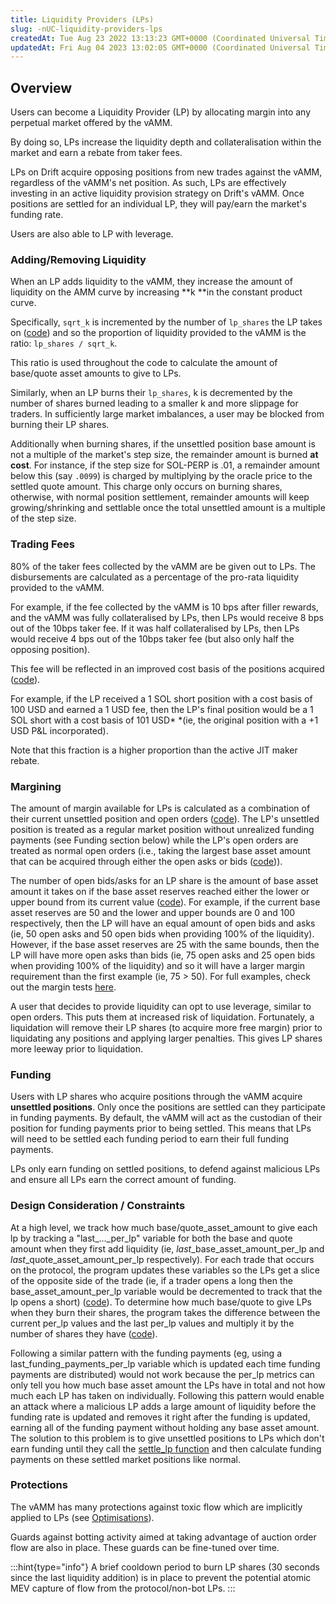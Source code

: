 ```yaml
---
title: Liquidity Providers (LPs)
slug: -nUC-liquidity-providers-lps
createdAt: Tue Aug 23 2022 13:13:23 GMT+0000 (Coordinated Universal Time)
updatedAt: Fri Aug 04 2023 13:02:05 GMT+0000 (Coordinated Universal Time)
---
```


## Overview

Users can become a Liquidity Provider (LP) by allocating margin into any perpetual market offered by the vAMM.&#x20;

By doing so, LPs increase the liquidity depth and collateralisation within the market and earn a rebate from taker fees.

LPs on Drift acquire opposing positions from new trades against the vAMM, regardless of the vAMM's net position. As such, LPs are effectively investing in an active liquidity provision strategy on Drift's vAMM. Once positions are settled for an individual LP, they will pay/earn the market's funding rate.

Users are also able to LP with leverage.

### Adding/Removing Liquidity&#x20;

When an LP adds liquidity to the vAMM, they increase the amount of liquidity on the AMM curve by increasing **k **in the constant product curve.&#x20;

Specifically, `sqrt_k` is incremented by the number of `lp_shares` the LP takes on ([code](https://github.com/drift-labs/protocol-v2/blob/190b042a4eeec8521aa6e9b54c094fbdea6a28d9/programs/clearing_house/src/lib.rs#L926-L933)) and so the proportion of liquidity provided to the vAMM is the ratio: `lp_shares / sqrt_k`.&#x20;

This ratio is used throughout the code to calculate the amount of base/quote asset amounts to give to LPs.&#x20;

Similarly, when an LP burns their `lp_shares`, k is decremented by the number of shares burned leading to a smaller k and more slippage for traders. In sufficiently large market imbalances, a user may be blocked from burning their LP shares.

Additionally when burning shares, if the unsettled position base amount is not a multiple of the market's step size, the remainder amount is burned **at cost**. For instance, if the step size for SOL-PERP is .01, a remainder amount below this (say `.0099`) is charged by multiplying by the oracle price to the settled quote amount. This charge only occurs on burning shares, otherwise, with normal position settlement, remainder amounts will keep growing/shrinking and settlable once the total unsettled amount is a multiple of the step size.

### Trading Fees

80% of the taker fees collected by the vAMM are be given out to LPs. The disbursements are calculated as a percentage of the pro-rata liquidity provided to the vAMM.&#x20;

For example, if the fee collected by the vAMM is 10 bps after filler rewards, and the vAMM was fully collateralised by LPs, then LPs would receive 8 bps out of the 10bps taker fee. If it was half collateralised by LPs, then LPs would receive  4 bps out of the 10bps taker fee (but also only half the opposing position).

This fee will be reflected in an improved cost basis of the positions acquired ([code](https://github.com/drift-labs/protocol-v2/blob/190b042a4eeec8521aa6e9b54c094fbdea6a28d9/programs/clearing_house/src/controller/position.rs#L469)).&#x20;

For example, if the LP received a 1 SOL short position with a cost basis of 100 USD and earned a 1 USD fee, then the LP's final position would be a 1 SOL short with a cost basis of 101 USD* *(ie, the original position with a +1 USD P\&L incorporated).

Note that this fraction is a higher proportion than the active JIT maker rebate.&#x20;

### Margining

The amount of margin available for LPs is calculated as a combination of their current unsettled position and open orders ([code](https://github.dev/drift-labs/protocol-v2/blob/190b042a4eeec8521aa6e9b54c094fbdea6a28d9/programs/clearing_house/src/math/margin.rs#L181-L208)). The LP's unsettled position is treated as a regular market position without unrealized funding payments (see Funding section below) while the LP's open orders are treated as normal open orders (i.e., taking the largest base asset amount that can be acquired through either the open asks or bids ([code](https://github.com/drift-labs/protocol-v2/blob/190b042a4eeec8521aa6e9b54c094fbdea6a28d9/programs/clearing_house/src/state/user.rs#L237-L258))).&#x20;

The number of open bids/asks for an LP share is the amount of base asset amount it takes on if the base asset reserves reached either the lower or upper bound from its current value ([code](https://github.dev/drift-labs/protocol-v2/blob/190b042a4eeec8521aa6e9b54c094fbdea6a28d9/programs/clearing_house/src/math/lp.rs#L120)). For example, if the current base asset reserves are 50 and the lower and upper bounds are 0 and 100 respectively, then the LP will have an equal amount of open bids and asks (ie, 50 open asks and 50 open bids when providing 100% of the liquidity). However, if the base asset reserves are 25 with the same bounds, then the LP will have more open asks than bids (ie, 75 open asks and 25 open bids when providing 100% of the liquidity) and so it will have a larger margin requirement than the first example (ie, 75 > 50). For full examples, check out the margin tests [here](https://github.dev/drift-labs/protocol-v2/blob/190b042a4eeec8521aa6e9b54c094fbdea6a28d9/programs/clearing_house/src/math/margin.rs#L789-L790).

A user that decides to provide liquidity can opt to use leverage, similar to open orders. This puts them at increased risk of liquidation. Fortunately, a liquidation will remove their LP shares (to acquire more free margin) prior to liquidating any positions and applying larger penalties. This gives LP shares more leeway prior to liquidation.

### Funding

Users with LP shares who acquire positions through the vAMM acquire **unsettled positions**. Only once the positions are settled can they participate in funding payments. By default, the vAMM will act as the custodian of their position for funding payments prior to being settled. This means that LPs will need to be settled each funding period to earn their full funding payments.

LPs only earn funding on settled positions, to defend against malicious LPs and ensure all LPs earn the correct amount of funding.

### Design Consideration / Constraints

At a high level, we track how much base/quote\_asset\_amount to give each lp by tracking a "last\_...\_per\_lp" variable for both the base and quote amount when they first add liquidity (ie, *last*\_base\_asset\_amount\_per\_lp and *last*\_quote\_asset\_amount\_per\_lp respectively). For each trade that occurs on the protocol, the program updates these variables so the LPs get a slice of the opposite side of the trade (ie, if a trader opens a long then the base\_asset\_amount\_per\_lp variable would be decremented to track that the lp opens a short) ([code](https://github.com/drift-labs/protocol-v2/blob/190b042a4eeec8521aa6e9b54c094fbdea6a28d9/programs/clearing_house/src/controller/position.rs#L433-L448)). To determine how much base/quote to give LPs when they burn their shares, the program takes the difference between the current per\_lp values and the last per\_lp values and multiply it by the number of shares they have ([code](https://github.com/drift-labs/protocol-v2/blob/190b042a4eeec8521aa6e9b54c094fbdea6a28d9/programs/clearing_house/src/math/lp.rs#L62-L73)).

Following a similar pattern with the funding payments (eg, using a last\_funding\_payments\_per\_lp variable which is updated each time funding payments are distributed) would not work because the per\_lp metrics can only tell you how much base asset amount the LPs have in total and not how much each LP has taken on individually. Following this pattern would enable an attack where a malicious LP adds a large amount of liquidity before the funding rate is updated and removes it right after the funding is updated, earning all of the funding payment without holding any base asset amount. The solution to this problem is to give unsettled positions to LPs which don't earn funding until they call the [settle\_lp function](https://github.com/drift-labs/protocol-v2/blob/190b042a4eeec8521aa6e9b54c094fbdea6a28d9/programs/clearing_house/src/lib.rs#L780) and then calculate funding payments on these settled market positions like normal.

### Protections

The vAMM has many protections against toxic flow which are implicitly applied to LPs (see [Optimisations](<../About Drift v2/9 Optimisations.md>)).&#x20;

Guards against botting activity aimed at taking advantage of auction order flow are also in place. These guards can be fine-tuned over time.&#x20;

:::hint{type="info"}
A brief cooldown period to burn LP shares (30 seconds since the last liquidity addition) is in place to prevent the potential atomic MEV capture of flow from the protocol/non-bot LPs.
:::

